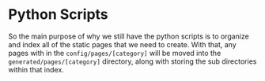 # Python Scripts

So the main purpose of why we still have the python scripts is to organize and index all of the static pages that we need to create. With that, any pages with in the `config/pages/[category]` will be moved into the `generated/pages/[category]` directory, along with storing the sub directories within that index.
